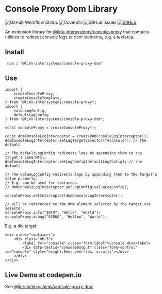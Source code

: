 # Console Proxy Dom Library

![GitHub Workflow Status](https://img.shields.io/github/workflow/status/link-intersystems/console-redirection/Node.js%20CI)
![Coveralls](https://img.shields.io/coveralls/github/link-intersystems/console-redirection)
![GitHub issues](https://img.shields.io/github/issues-raw/link-intersystems/console-redirection)
[![GitHub](https://img.shields.io/github/license/link-intersystems/console-redirection?label=license)](LICENSE.md)

An extension library for [@link-intersystems/console-proxy](https://github.com/link-intersystems/console-proxy) that contains utilities to redirect console logs to dom elements, e.g. a textarea.

## Install

     npm i "@link-intersystems/console-proxy-dom"

## Use

    import {
        createConsoleProxy,
        createConsoleTemplate,
    } from "@link-intersystems/console-proxy";
    import {
        valueLogConfig,
        defaultLogConfig
    } from "@link-intersystems/console-proxy-dom";

    const consoleProxy = createConsoleProxy();

    const domConsoleLogInterceptor = createDOMConsoleLogInterceptor();
    domConsoleLogInterceptor.setLogTargetSelector("#console"); // the default

    // The defaultLogConfig redirects logs by appending them to the target's innerHtml.
    domConsoleLogInterceptor.setLogConfig(defaultLogConfig); // the default
    
    // The valueLogConfig redirects logs by appending them to the target's value property.
    // E.g. can be used for textareas.
    // domConsoleLogInterceptor.setLogConfig(valueLogConfig);

    consoleProxy.setInterceptor(domConsoleLogInterceptor);

    // will be redirected to the dom element selected by the target css selector.
    consoleProxy.info("INFO", "Hello", "World");
    consoleProxy.debug("DEBUG", "Hellow", "World");     

E.g. a div target

    <div class="container">
        <div class="mb-3">
            <label for="console" class="form-label">Console div</label>
            <div data-testid="consoleOutput" class="form-control" id="console" style="height:8em; overflow: scroll;"></div>
        </div>
    </div>

## Live Demo at codepen.io

See [@link-intersystems/console-proxy-dom](https://codepen.io/rene-link/pen/gOxLvgO)